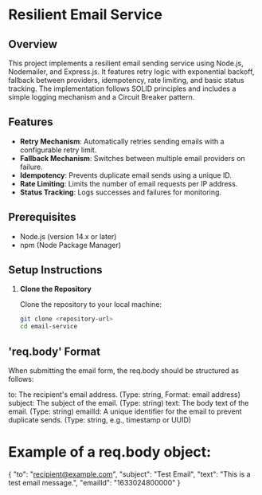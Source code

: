 # Resilient Email Service

## Overview

This project implements a resilient email sending service using Node.js, Nodemailer, and Express.js. It features retry logic with exponential backoff, fallback between providers, idempotency, rate limiting, and basic status tracking. The implementation follows SOLID principles and includes a simple logging mechanism and a Circuit Breaker pattern.

## Features

- **Retry Mechanism**: Automatically retries sending emails with a configurable retry limit.
- **Fallback Mechanism**: Switches between multiple email providers on failure.
- **Idempotency**: Prevents duplicate email sends using a unique ID.
- **Rate Limiting**: Limits the number of email requests per IP address.
- **Status Tracking**: Logs successes and failures for monitoring.

## Prerequisites

- Node.js (version 14.x or later)
- npm (Node Package Manager)

## Setup Instructions

1. **Clone the Repository**

   Clone the repository to your local machine:

   ```bash
   git clone <repository-url>
   cd email-service

## 'req.body' Format
When submitting the email form, the req.body should be structured as follows:

to: The recipient's email address. (Type: string, Format: email address)
subject: The subject of the email. (Type: string)
text: The body text of the email. (Type: string)
emailId: A unique identifier for the email to prevent duplicate sends. (Type: string, e.g., timestamp or UUID)

# Example of a req.body object:

{
  "to": "recipient@example.com",
  "subject": "Test Email",
  "text": "This is a test email message.",
  "emailId": "1633024800000"
}